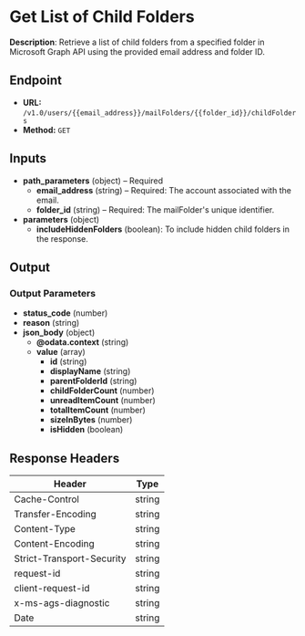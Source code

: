 # Get List of Child Folders

**Description**: Retrieve a list of child folders from a specified folder in Microsoft Graph API using the provided email address and folder ID.

## Endpoint

- **URL:** `/v1.0/users/{{email_address}}/mailFolders/{{folder_id}}/childFolders`
- **Method:** `GET`
## Inputs

- **path_parameters** (object) – Required
  - **email_address** (string) – Required: The account associated with the email.
  - **folder_id** (string) – Required: The mailFolder's unique identifier.
- **parameters** (object)
  - **includeHiddenFolders** (boolean): To include hidden child folders in the response.
## Output

### Output Parameters

- **status_code** (number)
- **reason** (string)
- **json_body** (object)
  - **@odata.context** (string)
  - **value** (array)
    - **id** (string)
    - **displayName** (string)
    - **parentFolderId** (string)
    - **childFolderCount** (number)
    - **unreadItemCount** (number)
    - **totalItemCount** (number)
    - **sizeInBytes** (number)
    - **isHidden** (boolean)
## Response Headers

| Header | Type |
|--------|------|
| Cache-Control | string |
| Transfer-Encoding | string |
| Content-Type | string |
| Content-Encoding | string |
| Strict-Transport-Security | string |
| request-id | string |
| client-request-id | string |
| x-ms-ags-diagnostic | string |
| Date | string |